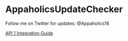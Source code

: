 AppaholicsUpdateChecker
=======================

Follow me on Twitter for updates: @Appaholics16

[API 1 Integration Guide](https://github.com/RaghavSood/AppaholicsUpdateChecker/wiki/API-1-Integration-Guide)